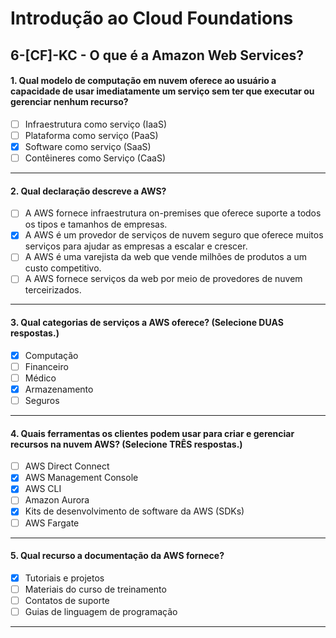 # Introdução ao Cloud Foundations

## 6-[CF]-KC - O que é a Amazon Web Services?

#### 1. Qual modelo de computação em nuvem oferece ao usuário a capacidade de usar imediatamente um serviço sem ter que executar ou gerenciar nenhum recurso?
- [ ] Infraestrutura como serviço (IaaS)
- [ ] Plataforma como serviço (PaaS)
- [x] Software como serviço (SaaS)
- [ ] Contêineres como Serviço (CaaS)

***

#### 2. Qual declaração descreve a AWS?
- [ ]  A AWS fornece infraestrutura on-premises que oferece suporte a todos os tipos e tamanhos de empresas.
- [x]  A AWS é um provedor de serviços de nuvem seguro que oferece muitos serviços para ajudar as empresas a escalar e crescer.
- [ ]  A AWS é uma varejista da web que vende milhões de produtos a um custo competitivo.
- [ ]  A AWS fornece serviços da web por meio de provedores de nuvem terceirizados.

***

#### 3. Qual categorias de serviços a AWS oferece? (Selecione DUAS respostas.)
- [x] Computação
- [ ] Financeiro
- [ ] Médico
- [x] Armazenamento
- [ ] Seguros

***

#### 4. Quais ferramentas os clientes podem usar para criar e gerenciar recursos na nuvem AWS? (Selecione TRÊS respostas.)
- [ ] AWS Direct Connect
- [x] AWS Management Console
- [x] AWS CLI
- [ ] Amazon Aurora
- [x] Kits de desenvolvimento de software da AWS (SDKs)
- [ ] AWS Fargate

***

#### 5. Qual recurso a documentação da AWS fornece?
- [x] Tutoriais e projetos
- [ ] Materiais do curso de treinamento
- [ ] Contatos de suporte
- [ ] Guias de linguagem de programação

***
